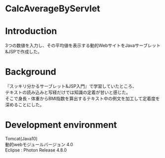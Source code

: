 # CalcAverageByServlet

# Introduction
3つの数値を入力し、その平均値を表示する動的WebサイトをJavaサーブレット&JSPで作成した。

# Background
『スッキリ分かるサーブレット&JSP入門』で学習していたところ、<br>
テキストの読み込みと写経だけでは知識の定着が甘いと感じた。<br>
そこで身長・体重からBMI指数を算出するテキスト中の例文を加工して定着度を深めることにした。<br>

# Development environment
Tomcat(Java10)<br>
動的webモジュールバージョン 4.0<br>
Eclipse : Photon Release 4.8.0<br>

